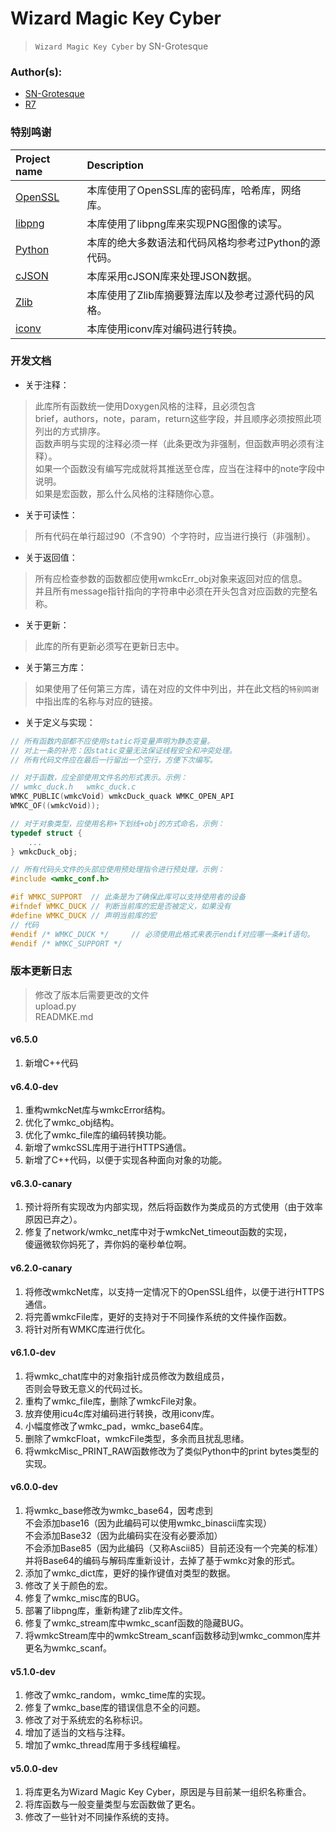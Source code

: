 # Wizard Magic Key Cyber
> `Wizard Magic Key Cyber` by SN-Grotesque

### Author(s):
 - [SN-Grotesque](https://github.com/sngrotesque)
 - [R7](https://github.com/r7z7)

### 特别鸣谢
| Project name                                    | Description                          |
| :---                                            | :---                                 |
| [OpenSSL](https://github.com/openssl/openssl)   | 本库使用了OpenSSL库的密码库，哈希库，网络库。 |
| [libpng](http://libpng.org/pub/png/)            | 本库使用了libpng库来实现PNG图像的读写。 |
| [Python](https://www.python.org/)               | 本库的绝大多数语法和代码风格均参考过Python的源代码。 |
| [cJSON](https://github.com/DaveGamble/cJSON/)   | 本库采用cJSON库来处理JSON数据。 |
| [Zlib](https://github.com/madler/zlib)          | 本库使用了Zlib库摘要算法库以及参考过源代码的风格。 |
| [iconv](https://www.gnu.org/software/libiconv/) | 本库使用iconv库对编码进行转换。 |

### 开发文档
 -  关于注释：  
> 此库所有函数统一使用Doxygen风格的注释，且必须包含  
> brief，authors，note，param，return这些字段，并且顺序必须按照此项列出的方式排序。  
> 函数声明与实现的注释必须一样（此条更改为非强制，但函数声明必须有注释）。  
> 如果一个函数没有编写完成就将其推送至仓库，应当在注释中的note字段中说明。  
> 如果是宏函数，那么什么风格的注释随你心意。
 -  关于可读性：
> 所有代码在单行超过90（不含90）个字符时，应当进行换行（非强制）。  
 -  关于返回值：
> 所有应检查参数的函数都应使用wmkcErr_obj对象来返回对应的信息。  
> 并且所有message指针指向的字符串中必须在开头包含对应函数的完整名称。
 -  关于更新：
> 此库的所有更新必须写在更新日志中。
 -  关于第三方库：
> 如果使用了任何第三方库，请在对应的文件中列出，并在此文档的`特别鸣谢`中指出库的名称与对应的链接。
 -  关于定义与实现：
```c
// 所有函数内部都不应使用static将变量声明为静态变量。
// 对上一条的补充：因static变量无法保证线程安全和冲突处理。
// 所有代码文件应在最后一行留出一个空行，方便下次编写。

// 对于函数，应全部使用文件名的形式表示。示例：
// wmkc_duck.h   wmkc_duck.c
WMKC_PUBLIC(wmkcVoid) wmkcDuck_quack WMKC_OPEN_API
WMKC_OF((wmkcVoid));

// 对于对象类型，应使用名称+下划线+obj的方式命名，示例：
typedef struct {
    ...
} wmkcDuck_obj;

// 所有代码头文件的头部应使用预处理指令进行预处理，示例：
#include <wmkc_conf.h>

#if WMKC_SUPPORT  // 此条是为了确保此库可以支持使用者的设备
#ifndef WMKC_DUCK // 判断当前库的宏是否被定义，如果没有
#define WMKC_DUCK // 声明当前库的宏
// 代码
#endif /* WMKC_DUCK */     // 必须使用此格式来表示endif对应哪一条#if语句。
#endif /* WMKC_SUPPORT */

```

### 版本更新日志
> 修改了版本后需要更改的文件  
> upload.py  
> READMKE.md

#### v6.5.0
1.  新增C++代码

#### v6.4.0-dev
1.  重构wmkcNet库与wmkcError结构。
2.  优化了wmkc_obj结构。
3.  优化了wmkc_file库的编码转换功能。
4.  新增了wmkcSSL库用于进行HTTPS通信。
5.  新增了C++代码，以便于实现各种面向对象的功能。

#### v6.3.0-canary
1.  预计将所有实现改为内部实现，然后将函数作为类成员的方式使用（由于效率原因已弃之）。
2.  修复了network/wmkc_net库中对于wmkcNet_timeout函数的实现，  
    傻逼微软你妈死了，弄你妈的毫秒单位啊。

#### v6.2.0-canary
1.  将修改wmkcNet库，以支持一定情况下的OpenSSL组件，以便于进行HTTPS通信。
2.  将完善wmkcFile库，更好的支持对于不同操作系统的文件操作函数。
3.  将针对所有WMKC库进行优化。

#### v6.1.0-dev
1.  将wmkc_chat库中的对象指针成员修改为数组成员，  
    否则会导致无意义的代码过长。
2.  重构了wmkc_file库，删除了wmkcFile对象。
3.  放弃使用icu4c库对编码进行转换，改用iconv库。
4.  小幅度修改了wmkc_pad，wmkc_base64库。
5.  删除了wmkcFloat，wmkcFile类型，多余而且扰乱思绪。
6.  将wmkcMisc_PRINT_RAW函数修改为了类似Python中的print bytes类型的实现。

#### v6.0.0-dev
1.  将wmkc_base修改为wmkc_base64，因考虑到  
    不会添加base16（因为此编码可以使用wmkc_binascii库实现）  
    不会添加Base32（因为此编码实在没有必要添加）  
    不会添加Base85（因为此编码（又称Ascii85）目前还没有一个完美的标准）  
    并将Base64的编码与解码库重新设计，去掉了基于wmkc对象的形式。
2.  添加了wmkc_dict库，更好的操作键值对类型的数据。
3.  修改了关于颜色的宏。
4.  修复了wmkc_misc库的BUG。
5.  部署了libpng库，重新构建了zlib库文件。
6.  修复了wmkc_stream库中wmkc_scanf函数的隐藏BUG。
7.  将wmkcStream库中的wmkcStream_scanf函数移动到wmkc_common库并更名为wmkc_scanf。

#### v5.1.0-dev
1.  修改了wmkc_random，wmkc_time库的实现。
2.  修复了wmkc_base库的错误信息不全的问题。
3.  修改了对于系统宏的名称标识。
4.  增加了适当的文档与注释。
5.  增加了wmkc_thread库用于多线程编程。

#### v5.0.0-dev
1.  将库更名为Wizard Magic Key Cyber，原因是与目前某一组织名称重合。
2.  将库函数与一般变量类型与宏函数做了更名。
3.  修改了一些针对不同操作系统的支持。

